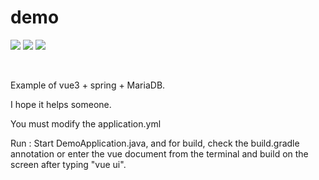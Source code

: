 # demo
<p>
<img src="https://img.shields.io/badge/Vue3-brightgreen?style=flat&logo=vue3&logoColor=white"/>
<img src="https://img.shields.io/badge/Java-orange?style=flat&logo=Java&logoColor=white"/>
<img src="https://img.shields.io/badge/MariaDB-blue?style=flat&logo=MariaDB&logoColor=white"/>
</p>
<br>
<p>
  Example of vue3 + spring + MariaDB.
</p>
<p>
 I hope it helps someone.
</p>
<p>
You must modify the application.yml
</p>
<p>
Run : Start DemoApplication.java,
     and for build, check the build.gradle annotation or enter the vue document from the terminal and build on the screen after typing "vue ui".
</p>
